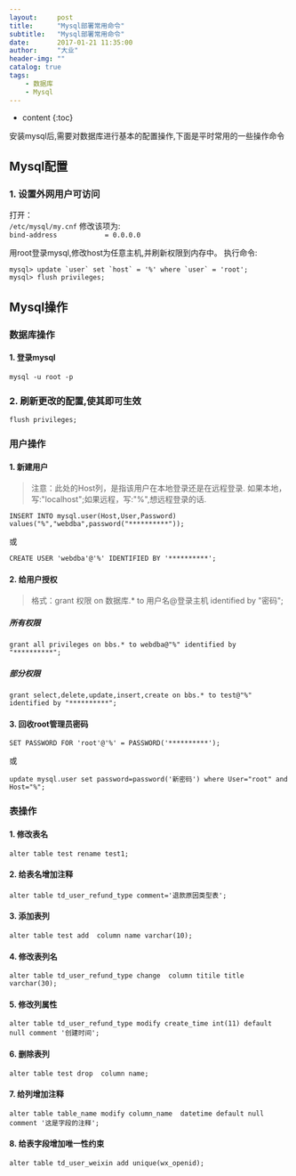 ```yaml
---
layout:     post
title:      "Mysql部署常用命令"
subtitle:   "Mysql部署常用命令"
date:       2017-01-21 11:35:00
author:     "大业"
header-img: ""
catalog: true
tags:
    - 数据库
    - Mysql
---
```


* content
{:toc}

安装mysql后,需要对数据库进行基本的配置操作,下面是平时常用的一些操作命令





## Mysql配置
### 1. 设置外网用户可访问
打开：  
`/etc/mysql/my.cnf`
修改该项为:  
`bind-address            = 0.0.0.0`

用root登录mysql,修改host为任意主机,并刷新权限到内存中。
执行命令:
```
mysql> update `user` set `host` = '%' where `user` = 'root';  
mysql> flush privileges; 
```

## Mysql操作
### 数据库操作
#### 1. 登录mysql
`mysql -u root -p`

### 2. 刷新更改的配置,使其即可生效
`flush privileges;`

### 用户操作
#### 1. 新建用户
> 注意：此处的Host列，是指该用户在本地登录还是在远程登录.
>如果本地，写:"localhost";如果远程，写:"%",想远程登录的话.

`INSERT INTO mysql.user(Host,User,Password) values("%","webdba",password("**********"));`

或

`CREATE USER 'webdba'@'%' IDENTIFIED BY '**********'; `

#### 2. 给用户授权
> 格式：grant 权限 on 数据库.* to 用户名@登录主机 identified by "密码";

##### 所有权限
`grant all privileges on bbs.* to webdba@"%" identified by "**********";`

##### 部分权限
`grant select,delete,update,insert,create on bbs.* to test@"%" identified by "**********";`


#### 3. 回收root管理员密码

`SET PASSWORD FOR 'root'@'%' = PASSWORD('**********');`

或

`update mysql.user set password=password('新密码') where User="root" and Host="%";`


### 表操作
#### 1. 修改表名
`alter table test rename test1; `

#### 2. 给表名增加注释
`alter table td_user_refund_type comment='退款原因类型表';`

#### 3. 添加表列
`alter table test add  column name varchar(10);`
 
#### 4. 修改表列名
`alter table td_user_refund_type change  column titile title varchar(30);`

#### 5. 修改列属性
`alter table td_user_refund_type modify create_time int(11) default null comment '创建时间';`

#### 6. 删除表列
`alter table test drop  column name; `

#### 7. 给列增加注释
`alter table table_name modify column_name  datetime default null comment '这是字段的注释';`

#### 8. 给表字段增加唯一性约束 
`alter table td_user_weixin add unique(wx_openid);`





 


